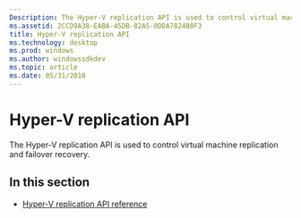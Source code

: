 ```yaml
---
Description: The Hyper-V replication API is used to control virtual machine replication and failover recovery.
ms.assetid: 2CCD9A38-EABA-45DB-82A5-0DDA7824B0F3
title: Hyper-V replication API
ms.technology: desktop
ms.prod: windows
ms.author: windowssdkdev
ms.topic: article
ms.date: 05/31/2018
---
```


# Hyper-V replication API

The Hyper-V replication API is used to control virtual machine replication and failover recovery.

## In this section

-   [Hyper-V replication API reference](hyper-v-replication-api-reference.md)

 

 



